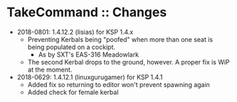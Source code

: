 # TakeCommand :: Changes

* 2018-0801: 1.4.12.2 (lisias) for KSP 1.4.x
	+ Preventing Kerbals being "poofed" when more than one seat is being populated on a cockipt.
		- As by SXT's EAS-316 Meadowlark
	+ The second Kerbal drops to the ground, however. A proper fix is WiP at the moment.
* 2018-0629: 1.4.12.1 (linuxgurugamer) for KSP 1.4.1
	+ Added fix so returning to editor won't prevent spawning again
	+ Added check for female kerbal 

